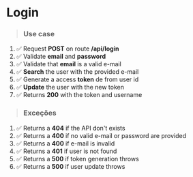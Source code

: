 # Login

> ### Use case

1. ✅ Request **POST** on route **/api/login**
2. ✅ Validate **email** and **password**
3. ✅ Validate that **email** is a valid e-mail
4. ✅ **Search** the user with the provided e-mail
5. ✅ Generate a access **token** de from user id
6. ✅ **Update** the user with the new token
7. ✅ Returns **200** with the token and username

> ### Exceções

1. ✅ Returns a **404** if the API don't exists
2. ✅ Returns a **400** if no valid e-mail or password are provided
3. ✅ Returns a **400** if e-mail is invalid
4. ✅ Returns a **401** if user is not found
5. ✅ Returns a **500** if token generation throws
6. ✅ Returns a **500** if user update throws